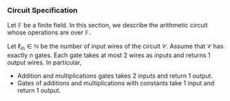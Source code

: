 ### Circuit Specification
Let $\mathbb{F}$ be a finite field. In this section, we describe the arithmetic circuit whose operations are over $\mathbb{F}$. 

Let $\ell_{\mathsf{in}} \in \mathbb{N}$ be the number of input wires of the circuit $\mathcal{C}$. Assume that $\mathcal{C}$ has exactly $n$ gates. Each gate takes at most $2$ wires as inputs and returns $1$ output wires. In particular,
- Addition and multiplications gates takes $2$ inputs and return $1$ output.
- Gates of additions and multiplications with constants take $1$ input and return $1$ output.

